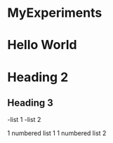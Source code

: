 # MyExperiments

Hello World
==================================

# Heading 2
## Heading 3

-list 1
-list 2

1 numbered list 1
1 numbered list 2

